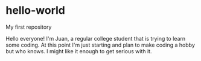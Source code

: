 # hello-world
My first repository

Hello everyone! 
I'm Juan, a regular college student that is trying to learn some coding.
At this point I'm just starting and plan to make coding a hobby but who knows. 
I might like it enough to get serious with it.
